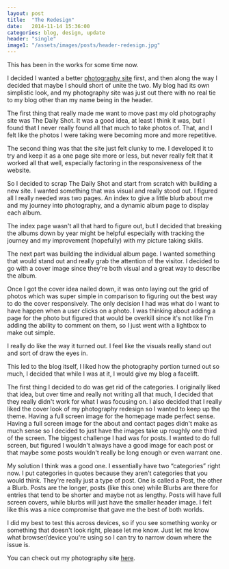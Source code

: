 ```yaml
---
layout: post
title:  "The Redesign"
date:   2014-11-14 15:36:00
categories: blog, design, update
header: "single"
image1: "/assets/images/posts/header-redesign.jpg"
---
```


This has been in the works for some time now.

I decided I wanted a better <a href="http://photography.kpwags.com/">photography site</a> first, and then along the way I decided that maybe I should short of unite the two.  My blog had its own simplistic look, and my photography site was just out there with no real tie to my blog other than my name being in the header.

The first thing that really made me want to move past my old photography site was The Daily Shot.  It was a good idea, at least I think it was, but I found that I never really found all that much to take photos of.  That, and I felt like the photos I were taking were becoming more and more repetitive.

The second thing was that the site just felt clunky to me.  I developed it to try and keep it as a one page site more or less, but never really felt that it worked all that well, especially factoring in the responsiveness of the website.

So I decided to scrap The Daily Shot and start from scratch with building a new site.  I wanted something that was visual and really stood out.  I figured all I really needed was two pages.  An index to give a little blurb about me and my journey into photography, and a dynamic album page to display each album.

The index page wasn't all that hard to figure out, but I decided that breaking the albums down by year might be helpful especially with tracking the journey and my improvement (hopefully) with my picture taking skills.

The next part was building the individual album page.  I wanted something that would stand out and really grab the attention of the visitor. I decided to go with a cover image since they're both visual and a great way to describe the album.

Once I got the cover idea nailed down, it was onto laying out the grid of photos which was super simple in comparison to figuring out the best way to do the cover responsively.  The only decision I had was what do I want to have happen when a user clicks on a photo. I was thinking about adding a page for the photo but figured that would be overkill since it's not like I'm adding the ability to comment on them, so I just went with a lightbox to make out simple.

I really do like the way it turned out.  I feel like the visuals really stand out and sort of draw the eyes in.

This led to the blog itself, I liked how the photography portion turned out so much, I decided that while I was at it, I would give my blog a facelift.

The first thing I decided to do was get rid of the categories.  I originally liked that idea, but over time and really not writing all that much, I decided that they really didn't work for what I was focusing on.  I also decided that I really liked the cover look of my photography redesign so I wanted to keep up the theme.  Having a full screen image for the homepage made perfect sense.  Having a full screen image for the about and contact pages didn't make as much sense so I decided to just have the images take up roughly one third of the screen. The biggest challenge I had was for posts.  I wanted to do full screen, but figured I wouldn't always have a good image for each post or that maybe some posts wouldn't really be long enough or even warrant one.

My solution I think was a good one.  I essentially have two “categories” right now.  I put categories in quotes because they aren't categories that you would think.  They're really just a type of post.  One is called a Post, the other a Blurb.  Posts are the longer, posts (like this one) while Blurbs are there for entries that tend to be shorter and maybe not as lengthy.  Posts will have full screen covers, while blurbs will just have the smaller header image.  I felt like this was a nice compromise that gave me the best of both worlds.

I did my best to test this across devices, so if you see something wonky or something that doesn't look right, please let me know.  Just let me know what browser/device you're using so I can try to narrow down where the issue is.

You can check out my photography site <a href="http://photography.kpwags.com/">here</a>.